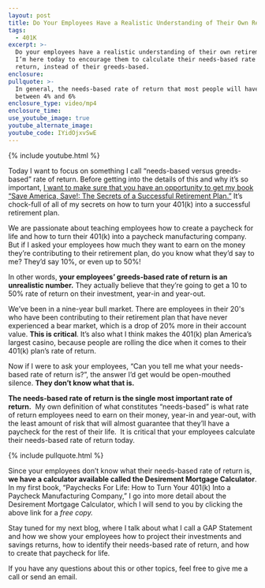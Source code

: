 ```yaml
---
layout: post
title: Do Your Employees Have a Realistic Understanding of Their Own Retirement Plan?
tags:
  - 401K
excerpt: >-
  Do your employees have a realistic understanding of their own retirement plan?
  I’m here today to encourage them to calculate their needs-based rate of
  return, instead of their greeds-based.
enclosure:
pullquote: >-
  In general, the needs-based rate of return that most people will have will be
  between 4% and 6%
enclosure_type: video/mp4
enclosure_time:
use_youtube_image: true
youtube_alternate_image:
youtube_code: IYidOjxvSwE
---
```



{% include youtube.html %}

Today I want to focus on something I call “needs-based versus greeds-based” rate of return. Before getting into the details of this and why it’s so important, [I want to make sure that you have an opportunity to get my book “Save America, Save!: The Secrets of a Successful Retirement Plan.”](https://www.epsteinfinancial.com/free-book-offer.html) It’s chock-full of all of my secrets on how to turn your 401(k) into a successful retirement plan.

We are passionate about teaching employees how to create a paycheck for life and how to turn their 401(k) into a paycheck manufacturing company. But if I asked your employees how much they want to earn on the money they’re contributing to their retirement plan, do you know what they’d say to me? They’d say 10%, or even up to 50%!

In other words, **your employees’ greeds-based rate of return is an unrealistic number.** They actually believe that they’re going to get a 10 to 50% rate of return on their investment, year-in and year-out.

We’ve been in a nine-year bull market. There are employees in their 20's who have been contributing to their retirement plan that have never experienced a bear market, which is a drop of 20% more in their account value. **This is critical**. It’s also what I think makes the 401(k) plan America’s largest casino, because people are rolling the dice when it comes to their 401(k) plan’s rate of return.&nbsp;

Now if I were to ask your employees, “Can you tell me what your needs-based rate of return is?”, the answer I’d get would be open-mouthed silence. **They don’t know what that is.**

**The needs-based rate of return is the single most important rate of return.** &nbsp;My own definition of what constitutes “needs-based” is what rate of return employees need to earn on their money, year-in and year-out, with the least amount of risk that will almost guarantee that they’ll have a paycheck for the rest of their life. &nbsp;It is critical that your employees calculate their needs-based rate of return today.

{% include pullquote.html %}

Since your employees don’t know what their needs-based rate of return is, **we have a calculator available called the Desirement Mortgage Calculator**. In my first book, “Paychecks For Life: How to Turn Your 401(k) Into a Paycheck Manufacturing Company,” I go into more detail about the Desirement Mortgage Calculator, which I will send to you by clicking the above link for a *free copy.&nbsp;*

Stay tuned for my next blog, where I talk about what I call a GAP Statement and how we show your employees how to project their investments and savings returns, how to identify their needs-based rate of return, and how to create that paycheck for life.&nbsp;

If you have any questions about this or other topics, feel free to give me a call or send an email.&nbsp;